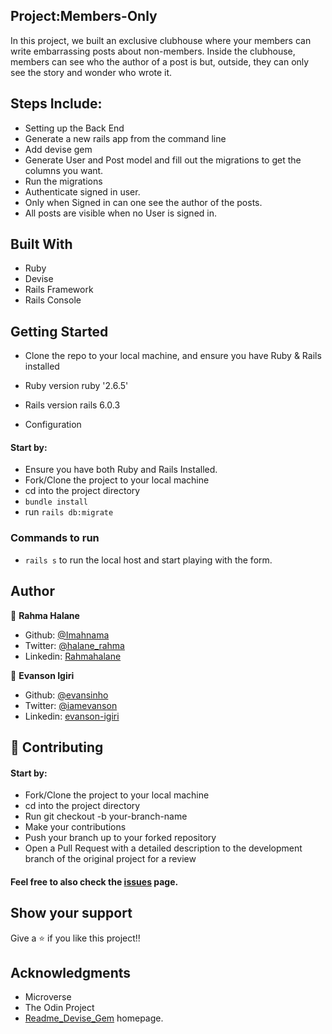 ## Project:Members-Only
In this project, we  built an exclusive clubhouse where your members can write embarrassing posts about non-members. Inside the clubhouse, members can see who the author of a post is but, outside, they can only see the story and wonder who wrote it.

## Steps Include:
- Setting up the Back End
- Generate a new rails app from the command line
- Add devise gem
- Generate User and Post model and fill out the migrations to get the columns you want.
- Run the migrations
- Authenticate signed in user.
- Only when Signed in can one see the author of the posts.
- All posts are visible when no User is signed in.

## Built With
- Ruby
- Devise
- Rails Framework
- Rails Console

## Getting Started
- Clone the repo to your local machine, and ensure you have Ruby & Rails installed

* Ruby version
  ruby '2.6.5'

* Rails version
  rails 6.0.3

* Configuration
#### Start by:

- Ensure you have both Ruby and Rails Installed.
- Fork/Clone the project to your local machine
- cd into the project directory
- `bundle install`
- run `rails db:migrate`

### Commands to run
- `rails s` to run the local host and start playing with the form.

## Author

👤 **Rahma Halane**

- Github: [@Imahnama](https://github.com/imahnama)
- Twitter: [@halane_rahma](https://twitter.com/halane_rahma)
- Linkedin: [Rahmahalane](https://linkedin.com/Rahmahalane)

👤 **Evanson Igiri**

- Github: [@evansinho](https://github.com/evansinho)
- Twitter: [@iamevanson](https://twitter.com/iamevanson)
- Linkedin: [evanson-igiri](https://linkedin.com/evanson-igiri)

## 🤝 Contributing
#### Start by:

- Fork/Clone the project to your local machine
- cd into the project directory
- Run git checkout -b your-branch-name
- Make your contributions
- Push your branch up to your forked repository
- Open a Pull Request with a detailed description to the development branch of the original project for a review

#### Feel free to also check the [issues](https://github.com/imahnama/members-only/issues) page.

## Show your support
Give a ⭐️ if you like this project!!

## Acknowledgments
- Microverse
- The Odin Project
- [Readme_Devise_Gem](https://github.com/heartcombo/devise) homepage.
